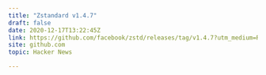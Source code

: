 ```yaml
---
title: "Zstandard v1.4.7"
draft: false
date: 2020-12-17T13:22:45Z
link: https://github.com/facebook/zstd/releases/tag/v1.4.7?utm_medium=RSS&utm_source=hune
site: github.com
topic: Hacker News  

---
```

